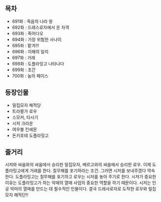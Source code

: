 ## 목차
- 691화 : 죽음의 나라 왕
- 692화 : 드레스로자에서 온 자객
- 693화 : 죽어다오
- 694화 : 가장 위험한 사나이
- 695화 : 맡겨!!!
- 696화 : 이해의 일치
- 697화 : 거래
- 698화 : 도플라밍고 나타나다
- 699화 : 조간
- 700화 : 놈의 페이스
## 등장인물
- 밀집모자 해적당
- 트라팔가 로우
- 스모커, 타시기
- 시저 크라운
- 여우불 킨에몬
- 돈키호테 도플라밍고
## 줄거리
시저와 싸움와의 싸움에서 승리한 밀집모자, 베르고와의 싸움에서 승리한 로우. 이제 도플라밍고에게 거래를 한다. 칠무해를 포기하라는 조건. 그러면 시저를 보내주겠다 약속한다. 도플라밍고는 칠무해를 포기하고 로우는 시저를 놓아 주기로 한다. 시저가 중요한 이유는 도플라밍고가 하는 악매의 열매 사업의 중요한 역할을 하기 때문이다. 시저는 인공 악마의 열매를 만드는 데 필수적인 인물이다. 결국 드레사로자로 도착한 로우와 밀집모자 해적단!! 